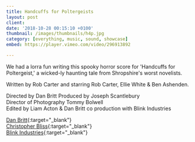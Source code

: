 ```yaml
---
title: Handcuffs for Poltergeists
layout: post
client:
date: '2018-10-28 00:15:10 +0100'
thumbnail: /images/thumbnails/h4p.jpg
category: [everything, music, sound, showcase]
embed: https://player.vimeo.com/video/296913892

---
```


We had a lorra fun writing this spooky horror score for 'Handcuffs for Poltergeist,' a wicked-ly haunting tale from Shropshire's worst novelists.

Written by Rob Carter and starring Rob Carter, Ellie White & Ben Ashenden.

Directed by Dan Britt
Produced by Joseph Scantlebury  
Director of Photography Tommy Bolwell  
Edited by Liam Acton & Dan Britt
co production with Blink Industries  

[Dan Britt](http://www.danielbritt.co.uk/){:target="_blank"}   
[Christopher Bliss](http://www.christopherblisswebsite.com/){:target="_blank"}  
[Blink Industries](https://www.blinkink.co.uk/){:target="_blank"}   
